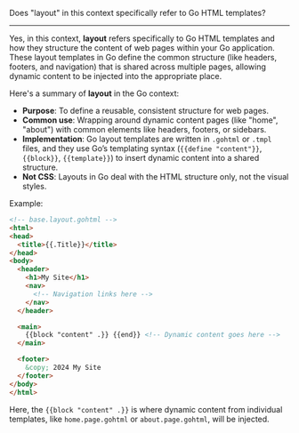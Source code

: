 Does "layout" in this context specifically refer to Go HTML templates?

---

Yes, in this context, **layout** refers specifically to Go HTML templates and how they structure the content of web pages within your Go application. These layout templates in Go define the common structure (like headers, footers, and navigation) that is shared across multiple pages, allowing dynamic content to be injected into the appropriate place.

Here's a summary of **layout** in the Go context:

- **Purpose**: To define a reusable, consistent structure for web pages.
- **Common use**: Wrapping around dynamic content pages (like "home", "about") with common elements like headers, footers, or sidebars.
- **Implementation**: Go layout templates are written in `.gohtml` or `.tmpl` files, and they use Go’s templating syntax (`{{define "content"}}`, `{{block}}`, `{{template}}`) to insert dynamic content into a shared structure.
- **Not CSS**: Layouts in Go deal with the HTML structure only, not the visual styles.

Example:

```html
<!-- base.layout.gohtml -->
<html>
<head>
  <title>{{.Title}}</title>
</head>
<body>
  <header>
    <h1>My Site</h1>
    <nav>
      <!-- Navigation links here -->
    </nav>
  </header>

  <main>
    {{block "content" .}} {{end}} <!-- Dynamic content goes here -->
  </main>

  <footer>
    &copy; 2024 My Site
  </footer>
</body>
</html>
```

Here, the `{{block "content" .}}` is where dynamic content from individual templates, like `home.page.gohtml` or `about.page.gohtml`, will be injected.
